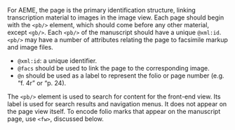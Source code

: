 For AEME, the page is the primary identification structure, linking transcription material to images in the image view. Each page should begin with the `<pb/>` element, which should come before any other material, except `<gb/>`. Each `<pb/>` of the manuscript should have a unique `@xml:id`. `<pb/>` may have a number of attributes relating the page to facsimile markup and image files.

* `@xml:id`: a unique identifier.
* `@facs` should be used to link the page to the corresponding image.
* `@n` should be used as a label to represent the folio or page number (e.g. “f. 4r” or “p. 24).

The `<pb/>` element is used to search for content for the front-end view. Its label is used for search results and navigation menus. It does not appear on the page view itself. To encode folio marks that appear on the manuscript page, use `<fw>`, discussed below.

